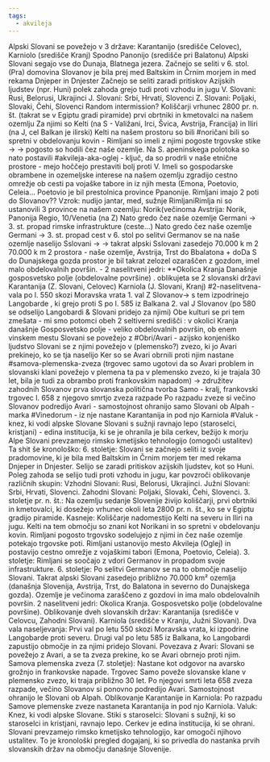 ```yaml
---
tags:
  - akvileja
---
```

Alpski Slovani se povežejo v 3 države:
Karantanijo (središče Celovec),
Karniolo (središče Kranj)
Spodno Panonijo (središče pri Balatonu) Alpski Slovani segajo vse do Dunaja, Blatnega jezera. Začnejo se seliti v 6. stol.
(Pra) domovina Slovanov je bila prej med Baltskim in Črnim morjem in med rekama Dnjeper in Dnjester
Začnejo se seliti zaradi pritiskov Azijskih ljudstev (npr. Huni)
polek zahoda grejo tudi proti vzhodu in jugu
V. Slovani: Rusi, Belorusi, Ukrajinci
J. Slovani: Srbi, Hrvati, Slovenci
Z. Slovani: Poljaki, Slovaki, Čehi, Slovenci Random intermission?
Koliščarji
vrhunec 2800 pr. n. št. (takrat se v Egiptu gradi piramide)
prvi obrtniki in kmetovalci na našem ozemlju
Za njimi so
Kelti (na S - Valižani, Irci, Švica, Avstrija, Francija) in
Iliri (na J, cel Balkan je ilirski)
Kelti na našem prostoru so bili #noričani bili so spretni v obdelovanju kovin - Rimljani so imeli z njimi pogoste trgovske stike → → pogosto so hodili čez naše ozemlje. Na S. apeninskega polotoka so nato postavili #akvileja-aka-oglej - ključ, da so prodrli v naše etnične prostore - mejo hoččejo prestaviti bolj proti V. Imeli so gospodarske obrambene in ozemeljske interese na našem ozemlju zgradijo cestno omrežje ob cesti pa vojaške tabore in iz njih mesta (Emona, Poetovio, Celeia... Poetovio je bil prestolnica province Ppanonije.
Rimljani imajo 2 poti do Slovanov?? Vzrok: nudijo jantar, med, sužnje
RimljaniRimlja ni so ustanovili 3 province na našem ozemlju: Norik(večinoma Avstrija: Norik, Panonija Regio, 10/Venetia (na Z)
Nato gredo čez naše ozemlje Germani → 3. st. propad rimske infrastrukture (ceste...)
Nato gredo čez naŝe ozemlje Germani → 3. st. propad cest
v 6. stol po selitvi Germanov se na naše ozemlje naselijo Sslovani → → takrat alpski Sslovani zasedejo 70.000 k m 2 70.000 k m 2 prostora - naše ozemlje, Avstrija, Trst do Bbalatona + doDa S do Dunajskega gozda
prostor je bil takrat zelozel ozaraščen z gozdom, imel malo obdelovalnih površin. - 2 naselitveni jedri:
**Okolica Kranja
Današnje gosposvetsko polje (obdelovalne površine)
.
oblikujeta se 2 slovanski državi
Karantanija (Z. Slovani, Celovec)
Karniola (J. Slovani, Kranj)
#2-naselitvena-vala
po l. 550 skozi Moravska vrata 1. val Z Slovanov$\rightarrow$ s tem izpodrinejo Langobarde , ki grejo proti S
po l. 585 iz Balkana 2. val J Slovanov (po 580 se odselijo Langobardi & Slovani pridejo za njimi)
Obe kulturi se pri tem zmešata - mi smo potomci obeh
2 seltiverni središči :
v okolici Kranja
današnje Gosposvetsko polje - veliko obdelovalnih površin, ob enem vinskem mestu
Slovani se povežejo z #Obri/Avari - azijsko konjeniško ljudstvo Slovani se z njimi povežejo v (plemensko?) zvezo, ki jo Avari prekinejo, ko se tja naselijo
Ker so se Avari obrnili proti njim nastane #samova-plemenska-zveza (trgovec samo ugotovi da so Avari problem in slovanski klani povežejo v plemena ta pa v plemensko zvezo, ki je trajala 30 let, bila je tudi za obrambo proti frankovskim napadom) → združitev zahodnih Slovanov
prva slovanska politična tvorba
Samo - kralj, frankovski trgovec
l. 658 z njegovo smrtjo zveza razpade
Po razpadu zveze si večino Slovanov podredijo Avari - samostojnost ohranijo samo Slovani ob Alpah - marka #Vinedorum - iz nje nastane Karantanija in pod njo Karniola
#Valuk - knez, ki vodi alpske Slovane
Slovani s sužnji ravnajo lepo (staroselci, kristjani) - edina institucija, ki se je ohranila je bila cerkev, bežijo k morju Alpe Slovani prevzamejo rimsko kmetijsko tehnologijo (omogoči ustalitev)
Ta shit še kronološko:
6. stoletje: Slovani se začnejo seliti iz svoje pradomovine, ki je bila med Baltskim in Črnim morjem ter med rekama Dnjeper in Dnjester. Selijo se zaradi pritiskov azijskih ljudstev, kot so Huni. Poleg zahoda se selijo tudi proti vzhodu in jugu, kar povzroči oblikovanje različnih skupin:
Vzhodni Slovani: Rusi, Belorusi, Ukrajinci.
Južni Slovani: Srbi, Hrvati, Slovenci.
Zahodni Slovani: Poljaki, Slovaki, Čehi, Slovenci.
3. stoletje pr. n. št.: Na ozemlju sedanje Slovenije živijo koliščarji, prvi obrtniki in kmetovalci, ki dosežejo vrhunec okoli leta 2800 pr. n. št., ko se v Egiptu gradijo piramide.
Kasneje: Koliščarje nadomestijo Kelti na severu in Iliri na jugu. Kelti na tem območju so znani kot Norikani in so spretni v obdelovanju kovin. Rimljani pogosto trgovsko sodelujejo z njimi in čez naše ozemlje potekajo trgovske poti. Rimljani ustanovijo mesto Akvileja (Oglej) in postavijo cestno omrežje z vojaškimi tabori (Emona, Poetovio, Celeia).
3. stoletje: Rimljani se soočajo z vdori Germanov in propadom svoje infrastrukture.
6. stoletje: Po selitvi Germanov se na to območje naselijo Slovani. Takrat alpski Slovani zasedejo približno 70.000 km² ozemlja (današnja Slovenija, Avstrija, Trst, do Balatona in severno do Dunajskega gozda). Ozemlje je večinoma zaraščeno z gozdovi in ima malo obdelovalnih površin.
2 naselitveni jedri:
Okolica Kranja.
Gosposvetsko polje (obdelovalne površine).
Oblikovanje dveh slovanskih držav:
Karantanija (središče v Celovcu, Zahodni Slovani).
Karniola (središče v Kranju, Južni Slovani).
Dva vala naseljevanja:
Prvi val po letu 550 skozi Moravska vrata, ki izpodrine Langobarde proti severu.
Drugi val po letu 585 iz Balkana, ko Langobardi zapustijo območje in za njimi pridejo Slovani.
Povezava z Avari: Slovani se povežejo z Avari, a se ta zveza prekine, ko se Avari obrnejo proti njim.
Samova plemenska zveza (7. stoletje): Nastane kot odgovor na avarsko grožnjo in frankovske napade. Trgovec Samo poveže slovanske klane v plemensko zvezo, ki traja približno 30 let. Po njegovi smrti leta 658 zveza razpade, večino Slovanov si ponovno podredijo Avari. Samostojnost ohranijo le Slovani ob Alpah.
Oblikovanje Karantanije in Karniola: Po razpadu Samove plemenske zveze nastaneta Karantanija in pod njo Karniola.
Valuk: Knez, ki vodi alpske Slovane.
Stiki s staroselci: Slovani s sužnji, ki so staroselci in kristjani, ravnajo lepo. Cerkev je edina institucija, ki se ohrani. Slovani prevzamejo rimsko kmetijsko tehnologijo, kar omogoči njihovo ustalitev.
To je kronološki pregled dogajanj, ki so privedla do nastanka prvih slovanskih držav na območju današnje Slovenije.